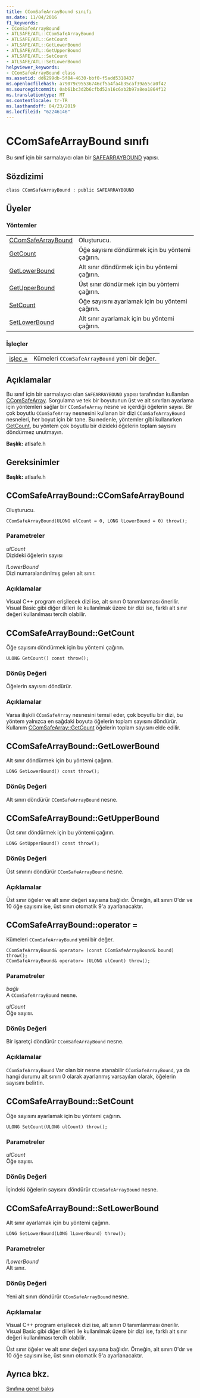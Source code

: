 ```yaml
---
title: CComSafeArrayBound sınıfı
ms.date: 11/04/2016
f1_keywords:
- CComSafeArrayBound
- ATLSAFE/ATL::CComSafeArrayBound
- ATLSAFE/ATL::GetCount
- ATLSAFE/ATL::GetLowerBound
- ATLSAFE/ATL::GetUpperBound
- ATLSAFE/ATL::SetCount
- ATLSAFE/ATL::SetLowerBound
helpviewer_keywords:
- CComSafeArrayBound class
ms.assetid: dd6299db-5f84-4630-bbf0-f5add5318437
ms.openlocfilehash: a79079c95536746cf5a4fa4b35caf39a55ca0f42
ms.sourcegitcommit: 0ab61bc3d2b6cfbd52a16c6ab2b97a8ea1864f12
ms.translationtype: MT
ms.contentlocale: tr-TR
ms.lasthandoff: 04/23/2019
ms.locfileid: "62246146"
---
```

# <a name="ccomsafearraybound-class"></a>CComSafeArrayBound sınıfı

Bu sınıf için bir sarmalayıcı olan bir [SAFEARRAYBOUND](/windows/desktop/api/oaidl/ns-oaidl-tagsafearraybound) yapısı.

## <a name="syntax"></a>Sözdizimi

```
class CComSafeArrayBound : public SAFEARRAYBOUND
```

## <a name="members"></a>Üyeler

### <a name="methods"></a>Yöntemler

|||
|-|-|
|[CComSafeArrayBound](#ccomsafearraybound)|Oluşturucu.|
|[GetCount](#getcount)|Öğe sayısını döndürmek için bu yöntemi çağırın.|
|[GetLowerBound](#getlowerbound)|Alt sınır döndürmek için bu yöntemi çağırın.|
|[GetUpperBound](#getupperbound)|Üst sınır döndürmek için bu yöntemi çağırın.|
|[SetCount](#setcount)|Öğe sayısını ayarlamak için bu yöntemi çağırın.|
|[SetLowerBound](#setlowerbound)|Alt sınır ayarlamak için bu yöntemi çağırın.|

### <a name="operators"></a>İşleçler

|||
|-|-|
|[işleç =](#operator_eq)|Kümeleri `CComSafeArrayBound` yeni bir değer.|

## <a name="remarks"></a>Açıklamalar

Bu sınıf için bir sarmalayıcı olan `SAFEARRAYBOUND` yapısı tarafından kullanılan [CComSafeArray](../../atl/reference/ccomsafearray-class.md). Sorgulama ve tek bir boyutunun üst ve alt sınırları ayarlama için yöntemleri sağlar bir `CComSafeArray` nesne ve içerdiği öğelerin sayısı. Bir çok boyutlu `CComSafeArray` nesnesini kullanan bir dizi `CComSafeArrayBound` nesneleri, her boyut için bir tane. Bu nedenle, yöntemler gibi kullanırken [GetCount](#getcount), bu yöntem çok boyutlu bir dizideki öğelerin toplam sayısını döndürmez unutmayın.

**Başlık:** atlsafe.h

## <a name="requirements"></a>Gereksinimler

**Başlık:** atlsafe.h

##  <a name="ccomsafearraybound"></a>  CComSafeArrayBound::CComSafeArrayBound

Oluşturucu.

```
CComSafeArrayBound(ULONG ulCount = 0, LONG lLowerBound = 0) throw();
```

### <a name="parameters"></a>Parametreler

*ulCount*<br/>
Dizideki öğelerin sayısı

*lLowerBound*<br/>
Dizi numaralandırılmış gelen alt sınır.

### <a name="remarks"></a>Açıklamalar

Visual C++ program erişilecek dizi ise, alt sınırı 0 tanımlanması önerilir. Visual Basic gibi diğer dilleri ile kullanılmak üzere bir dizi ise, farklı alt sınır değeri kullanılması tercih olabilir.

##  <a name="getcount"></a>  CComSafeArrayBound::GetCount

Öğe sayısını döndürmek için bu yöntemi çağırın.

```
ULONG GetCount() const throw();
```

### <a name="return-value"></a>Dönüş Değeri

Öğelerin sayısını döndürür.

### <a name="remarks"></a>Açıklamalar

Varsa ilişkili `CComSafeArray` nesnesini temsil eder, çok boyutlu bir dizi, bu yöntem yalnızca en sağdaki boyuta öğelerin toplam sayısını döndürür. Kullanım [CComSafeArray::GetCount](../../atl/reference/ccomsafearray-class.md#getcount) öğelerin toplam sayısını elde edilir.

##  <a name="getlowerbound"></a>  CComSafeArrayBound::GetLowerBound

Alt sınır döndürmek için bu yöntemi çağırın.

```
LONG GetLowerBound() const throw();
```

### <a name="return-value"></a>Dönüş Değeri

Alt sınırı döndürür `CComSafeArrayBound` nesne.

##  <a name="getupperbound"></a>  CComSafeArrayBound::GetUpperBound

Üst sınır döndürmek için bu yöntemi çağırın.

```
LONG GetUpperBound() const throw();
```

### <a name="return-value"></a>Dönüş Değeri

Üst sınırını döndürür `CComSafeArrayBound` nesne.

### <a name="remarks"></a>Açıklamalar

Üst sınır öğeler ve alt sınır değeri sayısına bağlıdır. Örneğin, alt sınırı 0'dır ve 10 öğe sayısını ise, üst sınırı otomatik 9'a ayarlanacaktır.

##  <a name="operator_eq"></a>  CComSafeArrayBound::operator =

Kümeleri `CComSafeArrayBound` yeni bir değer.

```
CComSafeArrayBound& operator= (const CComSafeArrayBound& bound) throw();
CComSafeArrayBound& operator= (ULONG ulCount) throw();
```

### <a name="parameters"></a>Parametreler

*bağlı*<br/>
A `CComSafeArrayBound` nesne.

*ulCount*<br/>
Öğe sayısı.

### <a name="return-value"></a>Dönüş Değeri

Bir işaretçi döndürür `CComSafeArrayBound` nesne.

### <a name="remarks"></a>Açıklamalar

`CComSafeArrayBound` Var olan bir nesne atanabilir `CComSafeArrayBound`, ya da hangi durumu alt sınırı 0 olarak ayarlanmış varsayılan olarak, öğelerin sayısını belirtin.

##  <a name="setcount"></a>  CComSafeArrayBound::SetCount

Öğe sayısını ayarlamak için bu yöntemi çağırın.

```
ULONG SetCount(ULONG ulCount) throw();
```

### <a name="parameters"></a>Parametreler

*ulCount*<br/>
Öğe sayısı.

### <a name="return-value"></a>Dönüş Değeri

İçindeki öğelerin sayısını döndürür `CComSafeArrayBound` nesne.

##  <a name="setlowerbound"></a>  CComSafeArrayBound::SetLowerBound

Alt sınır ayarlamak için bu yöntemi çağırın.

```
LONG SetLowerBound(LONG lLowerBound) throw();
```

### <a name="parameters"></a>Parametreler

*lLowerBound*<br/>
Alt sınır.

### <a name="return-value"></a>Dönüş Değeri

Yeni alt sınırı döndürür `CComSafeArrayBound` nesne.

### <a name="remarks"></a>Açıklamalar

Visual C++ program erişilecek dizi ise, alt sınırı 0 tanımlanması önerilir. Visual Basic gibi diğer dilleri ile kullanılmak üzere bir dizi ise, farklı alt sınır değeri kullanılması tercih olabilir.

Üst sınır öğeler ve alt sınır değeri sayısına bağlıdır. Örneğin, alt sınırı 0'dır ve 10 öğe sayısını ise, üst sınırı otomatik 9'a ayarlanacaktır.

## <a name="see-also"></a>Ayrıca bkz.

[Sınıfına genel bakış](../../atl/atl-class-overview.md)
